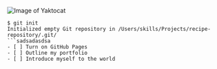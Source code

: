 
![Image of Yaktocat](https://octodex.github.com/images/yaktocat.png)
```
$ git init
Initialized empty Git repository in /Users/skills/Projects/recipe-repository/.git/
```sadsadasdsa
- [ ] Turn on GitHub Pages
- [ ] Outline my portfolio
- [ ] Introduce myself to the world
